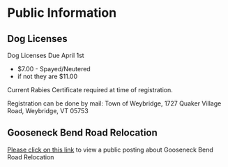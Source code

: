 # Public Information

## Dog Licenses

Dog Licenses Due April 1st
- $7.00 - Spayed/Neutered
- if not they are $11.00

Current Rabies Certificate required at time of registration.

Registration can be done by mail: Town of Weybridge, 1727 Quaker Village Road, Weybridge, VT  05753

## Gooseneck Bend Road Relocation
[Please click on this link](/img/Web+Announcement+Gooseneck+Bend+Road+Relocation.pdf) to view a public posting about Gooseneck Bend Road Relocation